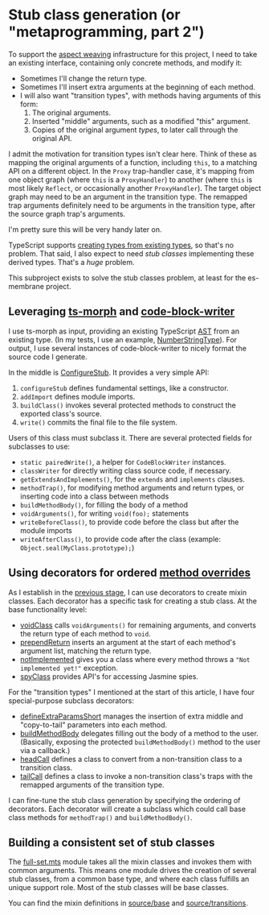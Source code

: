 # Stub class generation (or "metaprogramming, part 2")

To support the [aspect weaving](../_03_aspect_dictionary/README.md) infrastructure for this project, I need to take an existing interface, containing only concrete methods, and modify it:

- Sometimes I'll change the return type.
- Sometimes I'll insert extra arguments at the beginning of each method.  
- I will also want "transition types", with methods having arguments of this form:
  1. The original arguments.
  2. Inserted "middle" arguments, such as a modified "this" argument.
  3. Copies of the original argument _types_, to later call through the original API.

I admit the motivation for transition types isn't clear here.  Think of these as mapping the original arguments of a function, including `this`, to a matching API on a different object.  In the `Proxy` trap-handler case, it's mapping from one object graph (where `this` is a `ProxyHandler`) to another (where `this` is most likely `Reflect`, or occasionally another `ProxyHandler`).  The target object graph may need to be an argument in the transition type.  The remapped trap arguments definitely need to be arguments in the transition type, after the source graph trap's arguments.

I'm pretty sure this will be very handy later on.

TypeScript supports [creating types from existing types](https://www.typescriptlang.org/docs/handbook/2/types-from-types.html), so that's no problem.  That said, I also expect to need _stub classes_ implementing these derived types.  That's a _huge_ problem.

This subproject exists to solve the stub classes problem, at least for the es-membrane project.

## Leveraging [ts-morph](https://ts-morph.com) and [code-block-writer](https://github.com/dsherret/code-block-writer)

I use ts-morph as input, providing an existing TypeScript [AST](https://en.wikipedia.org/wiki/Abstract_syntax_tree) from an existing type.  (In my tests, I use an example, [NumberStringType](./fixtures/types/NumberStringType.d.mts)).  For output, I use several instances of code-block-writer to nicely format the source code I generate.

In the middle is [ConfigureStub](./source/base/baseStub.mts).  It provides a very simple API:

1. `configureStub` defines fundamental settings, like a constructor.
2. `addImport` defines module imports.
3. `buildClass()` invokes several protected methods to construct the exported class's source.
4. `write()` commits the final file to the file system.

Users of this class must subclass it.  There are several protected fields for subclasses to use:

- `static pairedWrite()`, a helper for `CodeBlockWriter` instances.
- `classWriter` for directly writing class source code, if necessary.
- `getExtendsAndImplements()`, for the `extends` and `implements` clauses.
- `methodTrap()`, for modifying method arguments and return types, or inserting code into a class between methods
- `buildMethodBody()`, for filling the body of a method
- `voidArguments()`, for writing `void(foo);` statements
- `writeBeforeClass()`, to provide code before the class but after the module imports
- `writeAfterClass()`, to provide code after the class (example: `Object.seal(MyClass.prototype);`)

## Using decorators for ordered [method overrides](https://www.typescriptlang.org/docs/handbook/2/classes.html#overriding-methods)

As I establish in the [previous stage](../_01_stage_utilities/README.md), I can use decorators to create mixin classes.  Each decorator has a specific task for creating a stub class.  At the base functionality level:

- [voidClass](./source/base/decorators/voidClass.mts) calls `voidArguments()` for remaining arguments, and converts the return type of each method to `void`.
- [prependReturn](./source/base/decorators/prependReturn.mts) inserts an argument at the start of each method's argument list, matching the return type.
- [notImplemented](./source//base/decorators/notImplemented.mts) gives you a class where every method throws a `"Not implemented yet!"` exception.
- [spyClass](./source/base/decorators/spyClass.mts) provides API's for accessing Jasmine spies.

For the "transition types" I mentioned at the start of this article, I have four special-purpose subclass decorators:

- [defineExtraParamsShort](./source/transitions/decorators/defineExtraParamsShort.mts) manages the insertion of extra middle and "copy-to-tail" parameters into each method.
- [buildMethodBody](./source/transitions/decorators/buildMethodBody.mts) delegates filling out the body of a method to the user.  (Basically, exposing the protected `buildMethodBody()` method to the user via a callback.)
- [headCall](./source/transitions/decorators/headCall.mts) defines a class to convert from a non-transition class to a transition class.
- [tailCall](./source/transitions/decorators/tailCall.mts) defines a class to invoke a non-transition class's traps with the remapped arguments of the transition type.

I can fine-tune the stub class generation by specifying the ordering of decorators.  Each decorator will create a subclass which could call base class methods for `methodTrap()` and `buildMethodBody()`.

## Building a consistent set of stub classes

The [full-set.mts](./source/full-set.mts) module takes all the mixin classes and invokes them with common arguments.  This means one module drives the creation of several stub classes, from a common base type, and where each class fulfills an unique support role.  Most of the stub classes will be base classes.

You can find the mixin definitions in [source/base](source/base) and [source/transitions](source/transitions).
